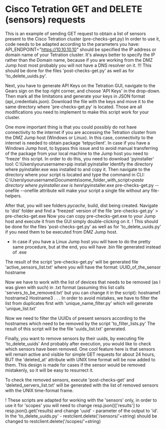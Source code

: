 # Cisco Tetration GET and DELETE (sensors) requests
This is an example of sending GET request to obtain a list of sensors present to the Cisco Tetration cluster (pre-checks-get.py)
In order to use it, code needs to be adapted according to the parameters you have: 
API_ENDPOINT="https://10.10.10.10"
should be specified the IP address or domain name of your Tetration cluster. 
It's always better to specify the IP rather than the Domain name, because if you are working from the DMZ Jump host most probably you will not have a DNS resolver on it.
!!! This should be done for the files 'post-checks-get.py' as well as for 'to_delete_uuids.py'.

Next, you have to generate API Keys on the Tetration GUI, navigate to the Gears sign on the top right corner, and choose 'API Keys' in the drop-down. Then mark all the limitations and generate your keys in JSON format (api_credentials.json). Download the file with the keys and move it to the same directory where 'pre-checks-get.py' is located.
Those are all modifications you need to implement to make this script work for your cluster.

One more important thing is that you could possibly do not have connectivity to the internet if you are accessing the Tetration cluster from the DMZ Jump host (Windows or Linux).
In this case, connectivity to the internet is needed to obtain package 'tetpyclient'.
In case if you have a Windows Jump host, to bypass this issue and to avoid manual transferring of the package from your local machine to the Jump host you need to 'freeze' this script. In order to do this, you need to download 'pyinstaller' tool: C:\Users\yourusername>pip install pyinstaller
Identify the directory where pyinstaller.exe was installed to and copy it.
Then navigate to the directory where your script is located and type the command in CLI:
C:\Users\yourusername\Documents\some_folder_with_script>*paste directory where pyinstaller.exe is here*\pyinstaller.exe pre-checks-get.py --onefile
--onefile attribute will make your script a single file without any file-helpers.

After that, you will see folders _pycache_, build, dist being created. Navigate to 'dist' folder and find a 'freezed' version of the file 'pre-checks-get.py' > pre-checks-get.exe
Now you can copy pre-checks-get.exe to your Jump host and execute it from the GUI simply double-clicking on it.
! This should be done for the files 'post-checks-get.py' as well as for 'to_delete_uuids.py' if you need them to be executed from DMZ Jump host.

* In case if you have a Linux Jump host you will have to do the pretty same procedure, but at the end, you will have .bin file generated instead of .exe

The result of the script 'pre-checks-get.py' will be generated file 'active_sensors_list.txt' where you will have the format: UUID_of_the_sensor hostname

Now we have to work with the list of devices that needs to be removed (as I was given with such) in .txt format (assuming this list calls 'servers_to_be_removed.txt' but you can change it in the script):
hostname1
hostname2
Hostname3
.
.
.
In order to avoid mistakes, we have to filter the list from duplicates first with 'unique_name_filter.py' which will generate 'unique_list.txt'

Now we need to filter the UUIDs of present sensors according to the hostnames which need to be removed by the script 'to_filter_lists.py'
The result of this script will be the file 'uuids_list.txt' generated.

Finally, you want to remove sensors by their uuids, by executing file 'to_delete_uuids'
And probably after execution, you would like to check which sensors have been removed.
One cool feature here is that sensors will remain active and visible for simple GET requests for about 24 hours, BUT the 'deleted_at' attribute with UNIX time format will be now added to them.
This design is made for cases if the sensor would be removed mistakenly, so it will be easy to resurrect it.

To check the removed sensors, execute 'post-checks-get' and 'deleted_servers_list.txt' will be generated with the list of removed sensors with the UNIX time-format frame.

! These scripts are adapted for working with the 'sensors' only, in order to use it for 'scopes' you will need to change resp.json()['results'] to resp.json().get('results) and change 'uuid' - parameter of the output to 'id'.
In the 'to_delete_uuids.py' - restclient.delete('/sensors/'+string) should be changed to restclient.delete('/scopes/'+string)
